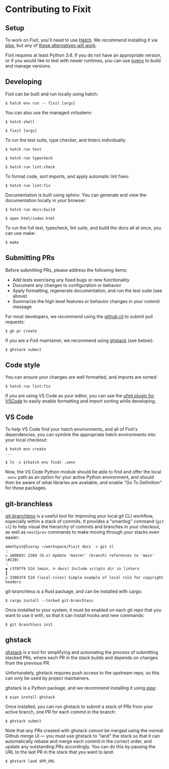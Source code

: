 # Contributing to Fixit

## Setup

To work on Fixit, you'll need to use [Hatch](https://hatch.pypa.io/latest/).
We recommend installing it via [pipx][], but any of
[these alternatives will work](https://hatch.pypa.io/latest/install/).

Fixit requires at least Python 3.8. If you do not have an appropriate version,
or if you would like to test with newer runtimes, you can use
[pyenv](https://github.com/pyenv/pyenv) to build and manage versions.


## Developing

Fixit can be built and run locally using hatch:

```shell-session
$ hatch env run -- fixit [args]
```

You can also use the managed virtualenv:

```shell-session
$ hatch shell

$ fixit [args]
```

To run the test suite, type checker, and linters individually:

```shell-session
$ hatch run test

$ hatch run typecheck

$ hatch run lint:check
```

To format code, sort imports, and apply automatic lint fixes:

```shell-session
$ hatch run lint:fix
```

Documentation is built using sphinx. You can generate and view the documentation
locally in your browser:

```shell-session
$ hatch run docs:build

$ open html/index.html
```

To run the full test, typecheck, lint suite, and build the docs all at once,
you can use make:

```shell-session
$ make
```


## Submitting PRs

Before submitting PRs, please address the following items:

- Add tests exercising any fixed bugs or new functionality
- Document any changes to configuration or behavior
- Apply formatting, regenerate documentation, and run the test suite (see above)
- Summarize the high level features or behavior changes in your commit message

For most developers, we recommend using the [github cli][gh] to submit pull
requests:

```shell-session
$ gh pr create
```

If you are a Fixit maintainer, we recommend using [ghstack][] (see below):

```shell-session
$ ghstack submit
```

## Code style

You can ensure your changes are well formatted, and imports are sorted:

```shell-session
$ hatch run lint:fix
```

If you are using VS Code as your editor, you can use the
[µfmt plugin for VSCode](https://marketplace.visualstudio.com/items?itemName=omnilib.ufmt)
to easily enable formatting and import sorting while developing.


## VS Code

To help VS Code find your hatch environments, and all of Fixit's dependencies,
you can symlink the appropriate hatch environments into your local checkout:

```shell-session
$ hatch env create
...

$ ln -s $(hatch env find) .venv
```

Now, the VS Code Python module should be able to find and offer the local
`.venv` path as an option for your active Python environment, and should then
be aware of what libraries are available, and enable "Go To Definition" for
those packages.


## git-branchless

[git-branchless](https://github.com/arxanas/git-branchless) is a useful tool
for improving your local git CLI workflow, especially within a stack of commits.
It provides a "smartlog" command (`git sl`) to help visual the hierarchy of
commits and branches in your checkout, as well as `next`/`prev` commands to
make moving through your stacks even easier:

```shell-session
amethyst@luxray ~/workspace/Fixit docs  » git sl
⋮
◇ a80603c 226d (0.x) Update 'master' (branch) references to 'main' (#220)
⋮
◆ c3f8ff9 52d (main, ᐅ docs) Include scripts dir in linters
┃
◯ 33863f4 52d (local-rules) Simple example of local rule for copyright headers
```

git-branchless is a Rust package, and can be installed with cargo:

```shell-session
$ cargo install --locked git-branchless
```

Once installed to your system, it must be enabled on each git repo that you
want to use it with, so that it can install hooks and new commands:

```shell-session
$ git branchless init
```


## ghstack

[ghstack][] is a tool for simplifying and
automating the process of submitting stacked PRs, where each PR in the stack
builds and depends on changes from the previous PR.

Unfortunately, ghstack requires push access to the upstream repo, so this can
only be used by project maintainers.

ghstack is a Python package, and we recommend installing it using [pipx][]:

```shell-session
$ pipx install ghstack
```

Once installed, you can run ghstack to submit a stack of PRs from your active
branch, one PR for each commit in the branch:

```shell-session
$ ghstack submit
```

Note that any PRs created with ghstack *cannot* be merged using the normal
Github merge UI — you must use ghstack to "land" the stack so that it can
automatically rebase and merge each commit in the correct order, and update
any outstanding PRs accordingly. You can do this by passing the URL to the
last PR in the stack that you want to land:

```shell-session
$ ghstack land $PR_URL
```

[gh]: https://cli.github.com/
[ghstack]: https://github.com/ezyang/ghstack
[pipx]: https://pypa.github.io/pipx/
